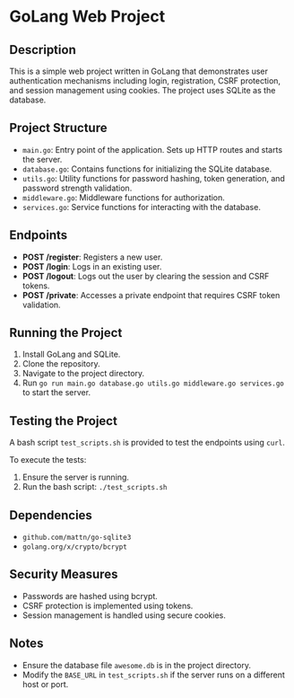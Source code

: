 # GoLang Web Project

## Description

This is a simple web project written in GoLang that demonstrates user authentication mechanisms including login, registration, CSRF protection, and session management using cookies. The project uses SQLite as the database.

## Project Structure

- `main.go`: Entry point of the application. Sets up HTTP routes and starts the server.
- `database.go`: Contains functions for initializing the SQLite database.
- `utils.go`: Utility functions for password hashing, token generation, and password strength validation.
- `middleware.go`: Middleware functions for authorization.
- `services.go`: Service functions for interacting with the database.

## Endpoints

- **POST /register**: Registers a new user.
- **POST /login**: Logs in an existing user.
- **POST /logout**: Logs out the user by clearing the session and CSRF tokens.
- **POST /private**: Accesses a private endpoint that requires CSRF token validation.

## Running the Project

1. Install GoLang and SQLite.
2. Clone the repository.
3. Navigate to the project directory.
4. Run `go run main.go database.go utils.go middleware.go services.go` to start the server.

## Testing the Project

A bash script `test_scripts.sh` is provided to test the endpoints using `curl`.

To execute the tests:

1. Ensure the server is running.
2. Run the bash script: `./test_scripts.sh`

## Dependencies

- `github.com/mattn/go-sqlite3`
- `golang.org/x/crypto/bcrypt`

## Security Measures

- Passwords are hashed using bcrypt.
- CSRF protection is implemented using tokens.
- Session management is handled using secure cookies.

## Notes

- Ensure the database file `awesome.db` is in the project directory.
- Modify the `BASE_URL` in `test_scripts.sh` if the server runs on a different host or port.
